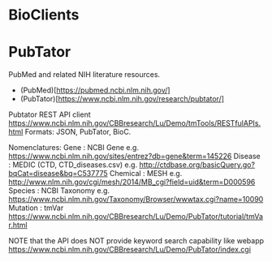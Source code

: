 # BioClients

# PubTator

PubMed and related NIH literature resources.

* (PubMed)[https://pubmed.ncbi.nlm.nih.gov/]
* (PubTator)[https://www.ncbi.nlm.nih.gov/research/pubtator/]

Pubtator REST API client
<https://www.ncbi.nlm.nih.gov/CBBresearch/Lu/Demo/tmTools/RESTfulAPIs.html>
Formats: JSON, PubTator, BioC.

Nomenclatures:
  Gene : NCBI Gene
e.g. <https://www.ncbi.nlm.nih.gov/sites/entrez?db=gene&term=145226>
  Disease : MEDIC (CTD, CTD\_diseases.csv)
e.g. <http://ctdbase.org/basicQuery.go?bqCat=disease&bq=C537775>
  Chemical : MESH
e.g.  <http://www.nlm.nih.gov/cgi/mesh/2014/MB_cgi?field=uid&term=D000596>
  Species : NCBI Taxonomy
e.g.  <https://www.ncbi.nlm.nih.gov/Taxonomy/Browser/wwwtax.cgi?name=10090>
  Mutation : tmVar <https://www.ncbi.nlm.nih.gov/CBBresearch/Lu/Demo/PubTator/tutorial/tmVar.html>

NOTE that the API does NOT provide keyword search capability like
webapp <https://www.ncbi.nlm.nih.gov/CBBresearch/Lu/Demo/PubTator/index.cgi>
